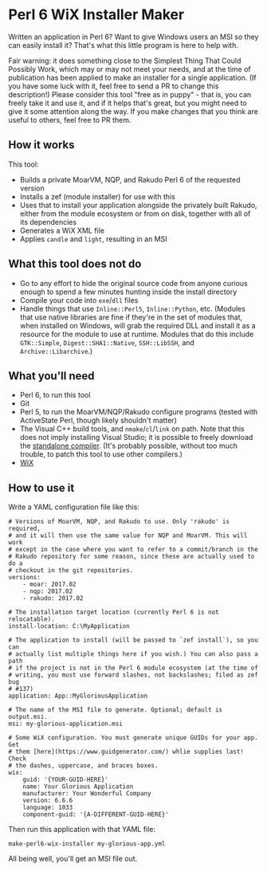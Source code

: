 # Perl 6 WiX Installer Maker

Written an application in Perl 6? Want to give Windows users an MSI so they can
easily install it? That's what this little program is here to help with.

Fair warning: it does something close to the Simplest Thing That Could Possibly
Work, which may or may not meet your needs, and at the time of publication has
been applied to make an installer for a single application. (If you have some
luck with it, feel free to send a PR to change this description!) Please
consider this tool "free as in puppy" - that is, you can freely take it and use
it, and if it helps that's great, but you might need to give it some attention
along the way. If you make changes that you think are useful to others, feel
free to PR them.

## How it works

This tool:

* Builds a private MoarVM, NQP, and Rakudo Perl 6 of the requested version
* Installs a zef (module installer) for use with this
* Uses that to install your application alongside the privately built Rakudo,
  either from the module ecosystem or from on disk, together with all of its
  dependencies
* Generates a WiX XML file
* Applies `candle` and `light`, resulting in an MSI

## What this tool does not do

* Go to any effort to hide the original source code from anyone curious enough
  to spend a few minutes hunting inside the install directory
* Compile your code into `exe`/`dll` files
* Handle things that use `Inline::Perl5`, `Inline::Python`, etc. (Modules that
  use native libraries are fine if they're in the set of modules that, when
  installed on Windows, will grab the required DLL and install it as a resource
  for the module to use at runtime. Modules that do this include `GTK::Simple`,
  `Digest::SHA1::Native`, `SSH::LibSSH`, and `Archive::Libarchive`.)

## What you'll need

* Perl 6, to run this tool
* Git
* Perl 5, to run the MoarVM/NQP/Rakudo configure programs (tested with
  ActiveState Perl, though likely shouldn't matter)
* The Visual C++ build tools, and `nmake`/`cl`/`link` on path. Note that this
  does not imply installing Visual Studio; it is possible to freely download the
  [standalone compiler](http://landinghub.visualstudio.com/visual-cpp-build-tools).
  (It's probably possible, without too much trouble, to patch this tool to use
  other compilers.)
* [WiX](http://wixtoolset.org/releases/)

## How to use it

Write a YAML configuration file like this:

    # Versions of MoarVM, NQP, and Rakudo to use. Only 'rakudo' is required,
    # and it will then use the same value for NQP and MoarVM. This will work
    # except in the case where you want to refer to a commit/branch in the
    # Rakudo repository for some reason, since these are actually used to do a
    # checkout in the git repositories.
    versions:
        - moar: 2017.02
        - nqp: 2017.02
        - rakudo: 2017.02

    # The installation target location (currently Perl 6 is not relocatable).
    install-location: C:\MyApplication

    # The application to install (will be passed to `zef install`), so you can
    # actually list multiple things here if you wish.) You can also pass a path
    # if the project is not in the Perl 6 module ecosystem (at the time of
    # writing, you must use forward slashes, not backslashes; filed as zef bug
    # #137)
    application: App::MyGloriousApplication

    # The name of the MSI file to generate. Optional; default is output.msi.
    msi: my-glorious-application.msi

    # Some WiX configuration. You must generate unique GUIDs for your app. Get
    # them [here](https://www.guidgenerator.com/) whlie supplies last! Check
    # the dashes, uppercase, and braces boxes.
    wix:
        guid: '{YOUR-GUID-HERE}'
        name: Your Glorious Application
        manufacturer: Your Wonderful Company
        version: 6.6.6
        language: 1033
        component-guid: '{A-DIFFERENT-GUID-HERE}'

Then run this application with that YAML file:

    make-perl6-wix-installer my-glorious-app.yml

All being well, you'll get an MSI file out.
